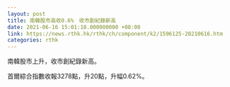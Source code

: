 ```yaml
---
layout: post
title: 南韓股市高收0.6%　收市創紀錄新高
date: 2021-06-16 15:01:18.000000000 +08:00
link: https://news.rthk.hk/rthk/ch/component/k2/1596125-20210616.htm
categories: rthk
---
```


南韓股市上升，收市創紀錄新高。

首爾綜合指數收報3278點，升20點，升幅0.62%。
